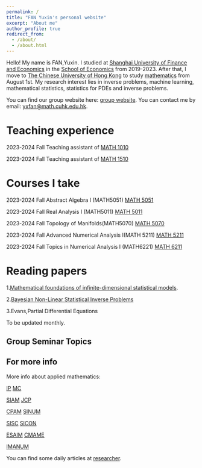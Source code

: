 ```yaml
---
permalink: /
title: "FAN Yuxin's personal website"
excerpt: "About me"
author_profile: true
redirect_from: 
  - /about/
  - /about.html
---
```


Hello! My name is FAN,Yuxin. I studied at [Shanghai University of Finance and Economics](https://www.sufe.edu.cn/) in the [School of Economics](https://econ.sufe.edu.cn/) from 2019-2023. After that, I move to [The Chinese University of Hong Kong](https://www.cuhk.edu.hk/english/index.html) to study [mathematics](https://www.math.cuhk.edu.hk/) from August 1st. My research interest lies in inverse problems, machine learning, mathematical statistics, statistics for PDEs and inverse problems.

You can find our group website here: [group website](https://www.math.cuhk.edu.hk/~btjin/). You can contact me by email: yxfan@math.cuhk.edu.hk.

Teaching experience
======
2023-2024 Fall  Teaching assistant of [MATH 1010](https://www.math.cuhk.edu.hk/~math1010/)

2023-2024 Fall  Teaching assistant of [MATH 1510](https://www.math.cuhk.edu.hk/~math1510/)

Courses I take
======
2023-2024 Fall  Abstract Algebra I (MATH5051) [MATH 5051](https://www.math.cuhk.edu.hk/course/math5051)

2023-2024 Fall  Real Analysis I (MATH5011) [MATH 5011](https://www.math.cuhk.edu.hk/course/math5011)

2023-2024 Fall  Topology of Manifolds(MATH5070) [MATH 5070](https://www.math.cuhk.edu.hk/course/2324/math5070)

2023-2024 Fall  Advanced Numerical Analysis I(MATH 5211) [MATH 5211](https://www.math.cuhk.edu.hk/course/math5211)

2023-2024 Fall  Topics in Numerical Analysis I (MATH6221) [MATH 6211](https://www.math.cuhk.edu.hk/~btjin/teaching.htm)


Reading papers
======
1.[Mathematical foundations of infinite-dimensional statistical models](http://www.statslab.cam.ac.uk/~nickl/Site/book.html).

2.[Bayesian Non-Linear Statistical Inverse Problems](https://ems.press/books/zlam/260) 

3.Evans,Partial Differential Equations

To be updated monthly.

Group Seminar Topics 
------
 

For more info
------
More info about applied mathematics:

[IP](https://iopscience.iop.org/journal/0266-5611)  [MC](https://www.ams.org/publications/journals/journalsframework/mcom)

[SIAM](https://www.siam.org/)    [JCP](https://www.sciencedirect.com/journal/journal-of-computational-physics)

[CPAM](https://onlinelibrary.wiley.com/journal/10970312?journalRedirectCheck=true) [SINUM](https://epubs.siam.org/journal/sjnaam)

[SISC](https://epubs.siam.org/journal/sjoce3)    [SICON](https://epubs.siam.org/journal/sjcodc)

[ESAIM](https://www.esaim-m2an.org/)   [CMAME](https://www.sciencedirect.com/journal/computer-methods-in-applied-mechanics-and-engineering)

[IMANUM](https://academic.oup.com/imajna?login=true)  

You can find some  daily articles at [researcher](https://www.researcher-app.com/).
